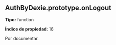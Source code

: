 ## AuthByDexie.prototype.onLogout

**Tipo:** function

**Índice de propiedad:** 16

Por documentar.



